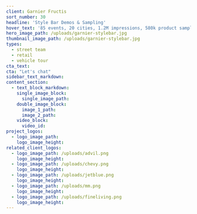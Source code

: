 ```yaml
---
client: Garnier Fructis
sort_number: 30
headline: 'Style Bar Demos & Sampling'
hover_text: '85 events, 20 cities, 1.2M impressions, 580k product samples - Ask us how we did it!'
hero_image_path: /uploads/garnier-stylebar.jpg
thumbnail_image_path: /uploads/garnier-stylebar.jpg
types:
  - street team
  - retail
  - vehicle tour
cta_text:
cta: "Let's chat"
sidebar_text_markdown:
content_section:
  - text_block_markdown:
    single_image_block:
      single_image_path:
    double_image_block:
      image_1_path:
      image_2_path:
    video_block:
      video_id:
project_logos:
  - logo_image_path:
    logo_image_height:
related_client_logos:
  - logo_image_path: /uploads/advil.png
    logo_image_height:
  - logo_image_path: /uploads/chevy.png
    logo_image_height:
  - logo_image_path: /uploads/jetblue.png
    logo_image_height:
  - logo_image_path: /uploads/mm.png
    logo_image_height:
  - logo_image_path: /uploads/fineliving.png
    logo_image_height:
---
```

